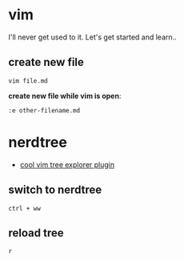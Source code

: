 # vim

I'll never get used to it. Let's get started and learn..

## create new file

```
vim file.md
```

**create new file while vim is open**:

```
:e other-filename.md
```

# nerdtree

* [cool vim tree explorer plugin](https://github.com/scrooloose/nerdtree)

## switch to nerdtree

```
ctrl + ww
```

## reload tree

```
r
```
